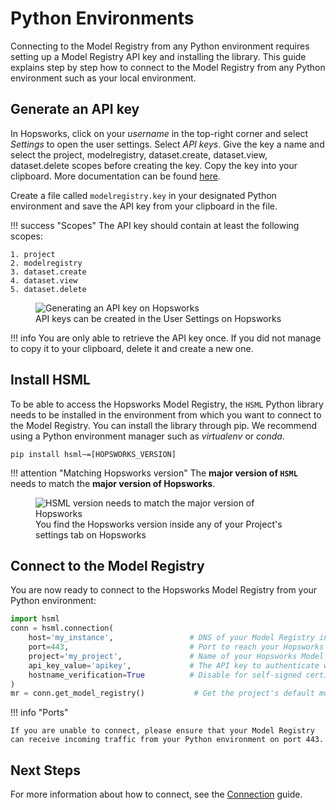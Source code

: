 # Python Environments

Connecting to the Model Registry from any Python environment requires setting up a Model Registry API key and installing the library. This guide explains step by step how to connect to the Model Registry from any Python environment such as your local environment.

## Generate an API key

In Hopsworks, click on your *username* in the top-right corner and select *Settings* to open the user settings. Select *API keys*. Give the key a name and select the project, modelregistry, dataset.create, dataset.view, dataset.delete scopes before creating the key. Copy the key into your clipboard. More documentation can be found [here](https://hopsworks.readthedocs.io/en/stable/user_guide/hopsworks/apiKeys.html).

Create a file called `modelregistry.key` in your designated Python environment and save the API key from your clipboard in the file.

!!! success "Scopes"
    The API key should contain at least the following scopes:

    1. project
    2. modelregistry
    3. dataset.create
    4. dataset.view
    5. dataset.delete

<p align="center">
  <figure>
    <img src="../../../assets/images/api-key.png" alt="Generating an API key on Hopsworks">
    <figcaption>API keys can be created in the User Settings on Hopsworks</figcaption>
  </figure>
</p>

!!! info
    You are only able to retrieve the API key once. If you did not manage to copy it to your clipboard, delete it and create a new one.

## Install **HSML**

To be able to access the Hopsworks Model Registry, the `HSML` Python library needs to be installed in the environment from which you want to connect to the Model Registry. You can install the library through pip. We recommend using a Python environment manager such as *virtualenv* or *conda*.

```
pip install hsml~=[HOPSWORKS_VERSION]
```

!!! attention "Matching Hopsworks version"
    The **major version of `HSML`** needs to match the **major version of Hopsworks**.


<p align="center">
    <figure>
        <img src="../../assets/images/hopsworks-version.png" alt="HSML version needs to match the major version of Hopsworks">
        <figcaption>You find the Hopsworks version inside any of your Project's settings tab on Hopsworks</figcaption>
    </figure>
</p>

## Connect to the Model Registry

You are now ready to connect to the Hopsworks Model Registry from your Python environment:

```python
import hsml
conn = hsml.connection(
    host='my_instance',                 # DNS of your Model Registry instance
    port=443,                           # Port to reach your Hopsworks instance, defaults to 443
    project='my_project',               # Name of your Hopsworks Model Registry project
    api_key_value='apikey',             # The API key to authenticate with Hopsworks
    hostname_verification=True          # Disable for self-signed certificates
)
mr = conn.get_model_registry()           # Get the project's default model registry
```

!!! info "Ports"

    If you are unable to connect, please ensure that your Model Registry can receive incoming traffic from your Python environment on port 443.

## Next Steps

For more information about how to connect, see the [Connection](../generated/project.md) guide.
